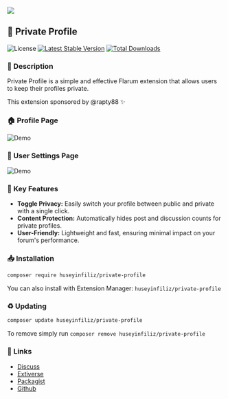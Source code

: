 ![](https://i.ibb.co/Z6sf3Q4B/image.png)
## 🔏 Private Profile
![License](https://img.shields.io/badge/license-MIT-blue.svg) [![Latest Stable Version](https://img.shields.io/packagist/v/huseyinfiliz/private-profile.svg)](https://packagist.org/packages/huseyinfiliz/private-profile) [![Total Downloads](https://img.shields.io/packagist/dt/huseyinfiliz/private-profile.svg)](https://packagist.org/packages/huseyinfiliz/private-profile)

###  📝 Description
Private Profile is a simple and effective Flarum extension that allows users to keep their profiles private.

This extension sponsored by @rapty88 ✨

### 🏠 Profile Page
![Demo](https://i.ibb.co/q3yQxJtw/image.png)
### 🧹 User Settings Page
![Demo](https://i.ibb.co/7Nb06xMH/image.png)

### 🚀 Key Features
- **Toggle Privacy:** Easily switch your profile between public and private with a single click.
- **Content Protection:** Automatically hides post and discussion counts for private profiles.
- **User-Friendly:** Lightweight and fast, ensuring minimal impact on your forum's performance.

### 📥 Installation
```sh
composer require huseyinfiliz/private-profile
```
You can also install with Extension Manager: `huseyinfiliz/private-profile`

### ♻ Updating
```sh
composer update huseyinfiliz/private-profile
```
To remove simply run `composer remove huseyinfiliz/private-profile`

### 🔗 Links
- [Discuss](https://discuss.flarum.org/d/36967-private-profile-extension)
- [Extiverse](https://flarum.org/extension/huseyinfiliz/private-profile)
- [Packagist](https://packagist.org/packages/huseyinfiliz/private-profile)
- [Github](https://github.com/huseyinfiliz/private-profile)
